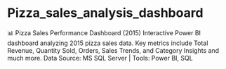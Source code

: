 # Pizza_sales_analysis_dashboard
📊 Pizza Sales Performance Dashboard (2015) Interactive Power BI dashboard analyzing 2015 pizza sales data. Key metrics include Total Revenue, Quantity Sold, Orders, Sales Trends, and Category Insights and much more. Data Source: MS SQL Server | Tools: Power BI, SQL
